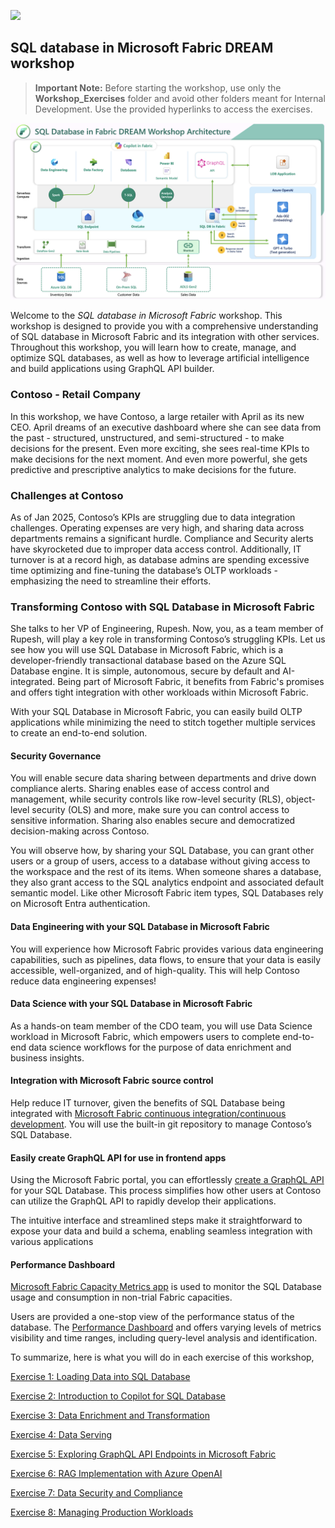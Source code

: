 ![](https://raw.githubusercontent.com/microsoft/sqlworkshops/master/graphics/microsoftlogo.png)
## SQL database in Microsoft Fabric DREAM workshop


 
><strong>Important Note:</strong> Before starting the workshop, use only the **Workshop_Exercises**  folder and avoid other folders meant for Internal Development. Use the provided hyperlinks to access the exercises.

<img src="../media/Architecture-diagram.png" alt="Alt Text" width="1000">


Welcome to the *SQL database in Microsoft Fabric* workshop. This workshop is designed to provide you with a comprehensive understanding of SQL database in Microsoft Fabric and its integration with other services. Throughout this workshop, you will learn how to create, manage, and optimize SQL databases, as well as how to leverage artificial intelligence and build applications using GraphQL API builder.


### Contoso - Retail Company
In this workshop, we have Contoso, a large retailer with April as its new CEO. April dreams of an executive dashboard where she can see data from the past - structured, unstructured, and semi-structured - to make decisions for the present. Even more exciting, she sees real-time KPIs to make decisions for the next moment. And even more powerful, she gets predictive and prescriptive analytics to make decisions for the future.

### Challenges at Contoso
As of Jan 2025, Contoso’s KPIs are struggling due to data integration challenges. Operating expenses are very high, and sharing data across departments remains a significant hurdle. Compliance and Security alerts have skyrocketed due to improper data access control. Additionally, IT turnover is at a record high, as database admins are spending excessive time optimizing and fine-tuning the database’s OLTP workloads - emphasizing the need to streamline their efforts.

### Transforming Contoso with SQL Database in Microsoft Fabric

She talks to her VP of Engineering, Rupesh. Now, you, as a team member of Rupesh, will play a key role in transforming Contoso’s struggling KPIs. Let us see how you will use SQL Database in Microsoft Fabric, which is a developer-friendly transactional database based on the Azure SQL Database engine. It is simple, autonomous, secure by default and AI-integrated. Being part of Microsoft Fabric, it benefits from Fabric's promises and offers tight integration with other workloads within Microsoft Fabric.

With your SQL Database in Microsoft Fabric, you can easily build OLTP applications while minimizing the need to stitch together multiple services to create an end-to-end solution.


#### Security Governance
You will enable secure data sharing between departments and drive down compliance alerts. Sharing enables ease of access control and management, while security controls like row-level security (RLS), object-level security (OLS) and more, make sure you can control access to sensitive information. Sharing also enables secure and democratized decision-making across Contoso.

You will observe how, by sharing your SQL Database, you can grant other users or a group of users, access to a database without giving access to the workspace and the rest of its items. When someone shares a database, they also grant access to the SQL analytics endpoint and associated default semantic model. Like other Microsoft Fabric item types, SQL Databases rely on Microsoft Entra authentication. 


#### Data Engineering with your SQL Database in Microsoft Fabric
You will experience how Microsoft Fabric provides various data engineering capabilities, such as pipelines, data flows, to ensure that your data is easily accessible, well-organized, and of high-quality. This will help Contoso reduce data engineering expenses!

#### Data Science with your SQL Database in Microsoft Fabric
As a hands-on team member of the CDO team, you will use Data Science workload in Microsoft Fabric, which empowers users to complete end-to-end data science workflows for the purpose of data enrichment and business insights.   

#### Integration with Microsoft Fabric source control
Help reduce IT turnover, given the benefits of SQL Database being integrated with [Microsoft Fabric continuous integration/continuous development](https://learn.microsoft.com/en-us/fabric/cicd/cicd-overview). You will use the built-in git repository to manage Contoso’s SQL Database. 

#### Easily create GraphQL API for use in frontend apps
Using the Microsoft Fabric portal, you can effortlessly [create a GraphQL API](https://learn.microsoft.com/en-us/fabric/database/sql/graphql-api) for your SQL Database. This process simplifies how other users at Contoso can utilize the GraphQL API to rapidly develop their applications. 

The intuitive interface and streamlined steps make it straightforward to expose your data and build a schema, enabling seamless integration with various applications

#### Performance Dashboard
 [Microsoft Fabric Capacity Metrics app](https://learn.microsoft.com/en-us/fabric/enterprise/metrics-app) is used to monitor the SQL Database usage and consumption in non-trial Fabric capacities.

 Users are provided a one-stop view of the performance status of the database. The [Performance Dashboard](https://learn.microsoft.com/en-us/fabric/database/sql/performance-dashboard) and offers varying levels of metrics visibility and time ranges, including query-level analysis and identification. 


To summarize, here is what you will do in each exercise of this workshop,

[Exercise 1: Loading Data into SQL Database](https://github.com/microsoft/Azure-Analytics-and-AI-Engagement/blob/Fabric-SQL-Workshop/Workshop_Exercises/01%20-%20Loading%20Data%20into%20SQL%20Database.md)

[Exercise 2: Introduction to Copilot for SQL Database](https://github.com/microsoft/Azure-Analytics-and-AI-Engagement/blob/Fabric-SQL-Workshop/Workshop_Exercises/02%20-%20Introduction%20to%20Copilot%20for%20SQL%20Database.md)

[Exercise 3: Data Enrichment and Transformation](https://github.com/microsoft/Azure-Analytics-and-AI-Engagement/blob/Fabric-SQL-Workshop/Workshop_Exercises/03%20-%20Data%20Enrichment.md)

[Exercise 4: Data Serving](https://github.com/microsoft/Azure-Analytics-and-AI-Engagement/blob/Fabric-SQL-Workshop/Workshop_Exercises/04%20-%20Data%20Serving.md)

[Exercise 5: Exploring GraphQL API Endpoints in Microsoft Fabric](https://github.com/microsoft/Azure-Analytics-and-AI-Engagement/blob/Fabric-SQL-Workshop/Workshop_Exercises/05%20-%20Exploring%20GraphQL%20API%20Endpoints%20in%20Microsoft%20Fabric.md)

[Exercise 6: RAG Implementation with Azure OpenAI](https://github.com/microsoft/Azure-Analytics-and-AI-Engagement/blob/Fabric-SQL-Workshop/Workshop_Exercises/06-%20RAG%20Implementation%20with%20Azure%20OpenAI.md)

[Exercise 7: Data Security and Compliance](https://github.com/microsoft/Azure-Analytics-and-AI-Engagement/blob/Fabric-SQL-Workshop/Workshop_Exercises/07%20-%20Data%20Security%20and%20Compliance.md)

[Exercise 8: Managing Production Workloads](https://github.com/microsoft/Azure-Analytics-and-AI-Engagement/blob/Fabric-SQL-Workshop/Workshop_Exercises/08%20-%20Managing%20Production%20Workloads.md)
